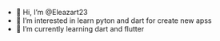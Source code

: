 - 👋 Hi, I’m @Eleazart23
- 👀 I’m interested in learn pyton and dart for create new apss 
- 🌱 I’m currently learning dart and flutter 

<!---
Eleazart23/Eleazart23 is a ✨ special ✨ repository because its `README.md` (this file) appears on your GitHub profile.
You can click the Preview link to take a look at your changes.
--->
